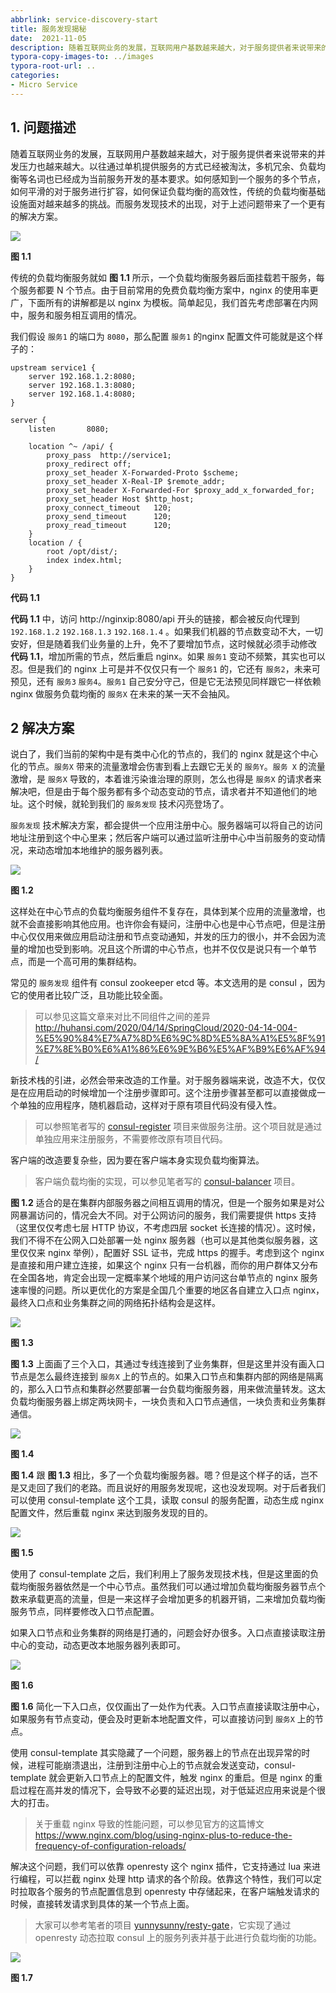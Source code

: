 ```yaml
---
abbrlink: service-discovery-start
title: 服务发现揭秘
date:  2021-11-05
description: 随着互联网业务的发展，互联网用户基数越来越大，对于服务提供者来说带来的并发压力也越来越大。以往通过单机提供服务的方式已经被淘汰，多机冗余、负载均衡等名词也已经成为当前服务开发的基本要求。如何感知到一个服务的多个节点，如何平滑的对于服务进行扩容，如何保证负载均衡的高效性，传统的负载均衡基础设施面对越来越多的挑战。而服务发现技术的出现，对于上述问题带来了一个更有的解决方案。
typora-copy-images-to: ../images
typora-root-url: ..
categories:
- Micro Service
---
```


## 1. 问题描述

随着互联网业务的发展，互联网用户基数越来越大，对于服务提供者来说带来的并发压力也越来越大。以往通过单机提供服务的方式已经被淘汰，多机冗余、负载均衡等名词也已经成为当前服务开发的基本要求。如何感知到一个服务的多个节点，如何平滑的对于服务进行扩容，如何保证负载均衡的高效性，传统的负载均衡基础设施面对越来越多的挑战。而服务发现技术的出现，对于上述问题带来了一个更有的解决方案。

![](/images/balancer_classic.png)

**图 1.1**

传统的负载均衡服务就如 **图 1.1** 所示，一个负载均衡服务器后面挂载若干服务，每个服务都要 N 个节点。由于目前常用的免费负载均衡方案中，nginx 的使用率更广，下面所有的讲解都是以 nginx 为模板。简单起见，我们首先考虑部署在内网中，服务和服务相互调用的情况。

我们假设 `服务1` 的端口为 `8080`，那么配置 `服务1` 的nginx 配置文件可能就是这个样子的：

```nginx
upstream service1 {
    server 192.168.1.2:8080;
    server 192.168.1.3:8080;
    server 192.168.1.4:8080;
}

server {
    listen       8080;

    location ^~ /api/ {
        proxy_pass  http://service1;
        proxy_redirect off;
        proxy_set_header X-Forwarded-Proto $scheme;
        proxy_set_header X-Real-IP $remote_addr;
        proxy_set_header X-Forwarded-For $proxy_add_x_forwarded_for;    
        proxy_set_header Host $http_host;
        proxy_connect_timeout   120;
        proxy_send_timeout      120;
        proxy_read_timeout      120;
    }
    location / {
        root /opt/dist/;
        index index.html;
    }
}
```

**代码 1.1**

**代码 1.1** 中，访问 http://nginxip:8080/api 开头的链接，都会被反向代理到 `192.168.1.2` `192.168.1.3` `192.168.1.4` 。如果我们机器的节点数变动不大，一切安好，但是随着我们业务量的上升，免不了要增加节点，这时候就必须手动修改 **代码 1.1**，增加所需的节点，然后重启 nginx。如果 `服务1` 变动不频繁，其实也可以忍。但是我们的 nginx 上可是并不仅仅只有一个 `服务1` 的，它还有 `服务2`，未来可预见，还有 `服务3` `服务4`。`服务1` 自己安分守己，但是它无法预见同样跟它一样依赖 nginx 做服务负载均衡的 `服务X` 在未来的某一天不会抽风。

## 2 解决方案

说白了，我们当前的架构中是有类中心化的节点的，我们的 nginx 就是这个中心化的节点。`服务X` 带来的流量激增会伤害到看上去跟它无关的 `服务Y`。`服务 X` 的流量激增，是 `服务X` 导致的，本着谁污染谁治理的原则，怎么也得是 `服务X` 的请求者来解决吧，但是由于每个服务都有多个动态变动的节点，请求者并不知道他们的地址。这个时候，就轮到我们的 `服务发现` 技术闪亮登场了。

`服务发现` 技术解决方案，都会提供一个应用注册中心。服务器端可以将自己的访问地址注册到这个中心里来；然后客户端可以通过监听注册中心中当前服务的变动情况，来动态增加本地维护的服务器列表。

![](/images/register_and_watch.png)

**图 1.2**

这样处在中心节点的负载均衡服务组件不复存在，具体到某个应用的流量激增，也就不会直接影响其他应用。也许你会有疑问，注册中心也是中心节点吧，但是注册中心仅仅用来做应用启动注册和节点变动通知，并发的压力的很小，并不会因为流量的增加也受到影响。况且这个所谓的中心节点，也并不仅仅是说只有一个单节点，而是一个高可用的集群结构。

常见的 `服务发现` 组件有 consul zookeeper etcd 等。本文选用的是 consul ，因为它的使用者比较广泛，且功能比较全面。

> 可以参见这篇文章来对比不同组件之间的差异 http://huhansi.com/2020/04/14/SpringCloud/2020-04-14-004-%E5%90%84%E7%A7%8D%E6%9C%8D%E5%8A%A1%E5%8F%91%E7%8E%B0%E6%A1%86%E6%9E%B6%E5%AF%B9%E6%AF%94/

新技术栈的引进，必然会带来改造的工作量。对于服务器端来说，改造不大，仅仅是在应用启动的时候增加一个注册步骤即可。这个注册步骤甚至都可以直接做成一个单独的应用程序，随机器启动，这样对于原有项目代码没有侵入性。

> 可以参照笔者写的 [consul-register](https://github.com/yunnysunny/consul-register) 项目来做服务注册。这个项目就是通过单独应用来注册服务，不需要修改原有项目代码。

客户端的改造要复杂些，因为要在客户端本身实现负载均衡算法。

> 客户端负载均衡的实现，可以参见笔者写的 [consul-balancer](https://github.com/yunnysunny/consul-balancer) 项目。

**图 1.2** 适合的是在集群内部服务器之间相互调用的情况，但是一个服务如果是对公网暴漏访问的，情况会大不同。对于公网访问的服务，我们需要提供 https 支持（这里仅仅考虑七层 HTTP 协议，不考虑四层 socket 长连接的情况）。这时候，我们不得不在公网入口处部署一处 nginx 服务器（也可以是其他类似服务器，这里仅仅来 nginx 举例），配置好 SSL 证书，完成 https 的握手。考虑到这个 nginx 是直接和用户建立连接，如果这个 nginx 只有一台机器，而你的用户群体又分布在全国各地，肯定会出现一定概率某个地域的用户访问这台单节点的 nginx 服务速率慢的问题。所以更优化的方案是全国几个重要的地区各自建立入口点 nginx，最终入口点和业务集群之间的网络拓扑结构会是这样。

![](/images/edge_to_cluster.png)

**图 1.3**

**图 1.3** 上面画了三个入口，其通过专线连接到了业务集群，但是这里并没有画入口节点是怎么最终连接到 `服务X` 上的节点的。如果入口节点和集群内部的网络是隔离的，那么入口节点和集群必然要部署一台负载均衡服务器，用来做流量转发。这太负载均衡服务器上绑定两块网卡，一块负责和入口节点通信，一块负责和业务集群通信。

![](/images/edge_to_balancer.png)

**图 1.4**

**图 1.4** 跟 **图 1.3** 相比，多了一个负载均衡服务器。嗯？但是这个样子的话，岂不是又走回了我们的老路。而且说好的用服务发现呢，这也没发现啊。对于后者我们可以使用 consul-template 这个工具，读取 consul 的服务配置，动态生成 nginx 配置文件，然后重载 nginx 来达到服务发现的目的。

![](/images/consul_template_in_cluster.png)

**图 1.5**

使用了 consul-template 之后，我们利用上了服务发现技术栈，但是这里面的负载均衡服务器依然是一个中心节点。虽然我们可以通过增加负载均衡服务器节点个数来承载更高的流量，但是一来这样子会增加更多的机器开销，二来增加负载均衡服务节点，同样要修改入口节点配置。

如果入口节点和业务集群的网络是打通的，问题会好办很多。入口点直接读取注册中心的变动，动态更改本地服务器列表即可。

![](/images/private_line_with_service_discovery.png)

**图 1.6**

**图 1.6** 简化一下入口点，仅仅画出了一处作为代表。入口节点直接读取注册中心，如果服务有节点变动，便会及时更新本地配置文件，可以直接访问到 `服务X` 上的节点。

使用 consul-template 其实隐藏了一个问题，服务器上的节点在出现异常的时候，进程可能崩溃退出，注册到注册中心上的节点就会发送变动，consul-template 就会更新入口节点上的配置文件，触发 nginx 的重启。但是 nginx 的重启过程在高并发的情况下，会导致不必要的延迟出现，对于低延迟应用来说是个很大的打击。

> 关于重载 nginx 导致的性能问题，可以参见官方的这篇博文 https://www.nginx.com/blog/using-nginx-plus-to-reduce-the-frequency-of-configuration-reloads/

解决这个问题，我们可以依靠 openresty 这个 nginx 插件，它支持通过 lua 来进行编程，可以拦截 nginx 处理 http 请求的各个阶段。依靠这个特性，我们可以定时拉取各个服务的节点配置信息到 openresty 中存储起来，在客户端触发请求的时候，直接转发请求到具体的某一个节点上面。

> 大家可以参考笔者的项目 [yunnysunny/resty-gate](https://github.com/yunnysunny/resty-gate)，它实现了通过 openresty 动态拉取 consul 上的服务列表并基于此进行负载均衡的功能。

![](/images/consul_with_openresty.png)

**图 1.7**









